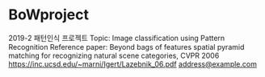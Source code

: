 # BoWproject
2019-2 패턴인식 프로젝트
Topic: Image classification using Pattern Recognition
Reference paper: Beyond bags of features spatial pyramid matching for recognizing natural scene categories, CVPR 2006
<https://inc.ucsd.edu/~marni/Igert/Lazebnik_06.pdf>
<address@example.com>
